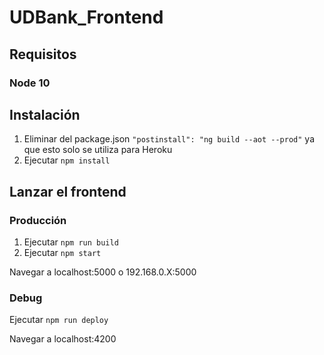 # UDBank_Frontend

## Requisitos

### Node 10

## Instalación

1. Eliminar del package.json ```"postinstall": "ng build --aot --prod"``` ya que esto solo se utiliza para Heroku
2. Ejecutar ```npm install```

## Lanzar el frontend

### Producción

1. Ejecutar ```npm run build```
2. Ejecutar ```npm start```

Navegar a localhost:5000 o 192.168.0.X:5000

### Debug

Ejecutar ```npm run deploy```

Navegar a localhost:4200
